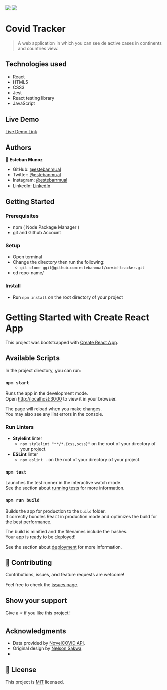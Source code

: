 ![](https://img.shields.io/badge/Microverse-blueviolet)
![](https://wakatime.com/badge/user/be79098d-c59e-407c-8952-0f274bb9e265/project/c8c5912d-d823-44a6-9418-52768d49728b.svg)

# Covid Tracker

> A web application in which you can see de active cases in continents and countries view.

## Technologies used

- React
- HTML5
- CSS3
- Jest
- React testing library
- JavaScript

## Live Demo

[Live Demo Link](https://covidtracker-estebanmual.netlify.app/)


## Authors

👤 **Esteban Munoz**

- GitHub: [@estebanmual](https://github.com/estebanmual)
- Twitter: [@estebanmual](https://twitter.com/estebanmual)
- Instagram: [@estebanmual](https://instagram.com/estebanmual)
- LinkedIn: [LinkedIn](https://linkedin.com/in/estebanmual)

## Getting Started

### Prerequisites

  - npm ( Node Package Manager )
  - git and Github Account

### Setup

  - Open terminal
  - Change the directory then run the following:
    - `git clone ggit@github.com:estebanmual/covid-tracker.git`
  - cd repo-name/

### Install

  - Run  `npm install` on the root directory of your project

# Getting Started with Create React App

This project was bootstrapped with [Create React App](https://github.com/facebook/create-react-app).

## Available Scripts

In the project directory, you can run:

### `npm start`

Runs the app in the development mode.\
Open [http://localhost:3000](http://localhost:3000) to view it in your browser.

The page will reload when you make changes.\
You may also see any lint errors in the console.

### Run Linters

  - **Stylelint** linter
    - `npx stylelint "**/*.{css,scss}"` on the root of your directory of your project.
  - **ESLint** linter
    - `npx eslint .` on the root of your directory of your project.

### `npm test`

Launches the test runner in the interactive watch mode.\
See the section about [running tests](https://facebook.github.io/create-react-app/docs/running-tests) for more information.

### `npm run build`

Builds the app for production to the `build` folder.\
It correctly bundles React in production mode and optimizes the build for the best performance.

The build is minified and the filenames include the hashes.\
Your app is ready to be deployed!

See the section about [deployment](https://facebook.github.io/create-react-app/docs/deployment) for more information.

## 🤝 Contributing

Contributions, issues, and feature requests are welcome!

Feel free to check the [issues page](../../issues/).

## Show your support

Give a ⭐️ if you like this project!

## Acknowledgments

- Data provided by [NovelCOVID API](https://documenter.getpostman.com/view/11144369/Szf6Z9B3?version=latest#84689601-77bd-4992-a8a7-0db57be29402).
- Original design by [Nelson Sakwa](https://www.behance.net/sakwadesignstudio).
- 

## 📝 License

This project is [MIT](./MIT.md) licensed.
